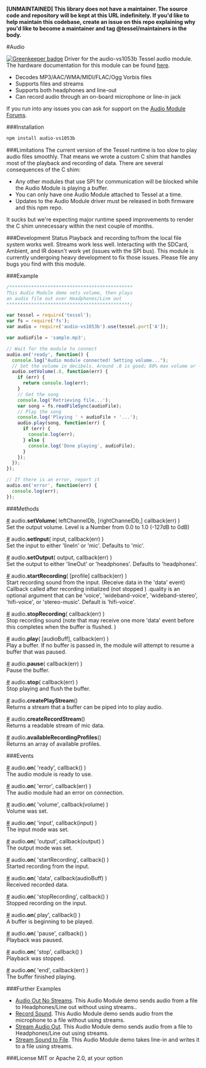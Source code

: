 **[UNMAINTAINED] This library does not have a maintainer. The source code and repository will be kept at this URL indefinitely. If you'd like to help maintain this codebase, create an issue on this repo explaining why you'd like to become a maintainer and tag @tessel/maintainers in the body.**

#Audio

[![Greenkeeper badge](https://badges.greenkeeper.io/tessel/audio-vs1053b.svg)](https://greenkeeper.io/)
Driver for the audio-vs1053b Tessel audio module. The hardware documentation for this module can be found [here](https://github.com/tessel/hardware/blob/master/modules-overview.md#audio).

* Decodes MP3/AAC/WMA/MIDI/FLAC/Ogg Vorbis files
* Supports files and streams
* Supports both headphones and line-out
* Can record audio through an on-board microphone or line-in jack

If you run into any issues you can ask for support on the [Audio Module Forums](http://forums.tessel.io/category/audio).

###Installation
```sh
npm install audio-vs1053b
```

###Limitations
The current version of the Tessel runtime is too slow to play audio files smoothly. That means we wrote a custom C shim that handles most of the playback and recording of data. There are several consequences of the C shim:

* Any other modules that use SPI for communication will be blocked while the Audio Module is playing a buffer.
* You can only have one Audio Module attached to Tessel at a time.
* Updates to the Audio Module driver must be released in both firmware and this npm repo.

It sucks but we're expecting major runtime speed improvements to render the C shim unnecessary within the next couple of months.

###Development Status
Playback and recording to/from the local file system works well. Streams work less well. Interacting with the SDCard, Ambient, and IR doesn't work yet (issues with the SPI bus). This module is currently undergoing heavy development to fix those issues. Please file any bugs you find with this module.

###Example
```js
/*********************************************
This Audio Module demo sets volume, then plays
an audio file out over Headphones/Line out
*********************************************/

var tessel = require('tessel');
var fs = require('fs');
var audio = require('audio-vs1053b').use(tessel.port['A']);

var audioFile = 'sample.mp3';

// Wait for the module to connect
audio.on('ready', function() {
  console.log("Audio module connected! Setting volume...");
  // Set the volume in decibels. Around .8 is good; 80% max volume or -25db
  audio.setVolume(.8, function(err) {
    if (err) {
      return console.log(err);
    }
    // Get the song
    console.log('Retrieving file...');
    var song = fs.readFileSync(audioFile);
    // Play the song
    console.log('Playing ' + audioFile + '...');
    audio.play(song, function(err) {
      if (err) {
        console.log(err);
      } else {
        console.log('Done playing', audioFile);
      }
    });
  });
});

// If there is an error, report it
audio.on('error', function(err) {
  console.log(err);
});
```

###Methods

&#x20;<a href="#api-audio-setVolume-leftChannelDb-rightChannelDb-callback-err-Set-the-output-volume-Level-is-a-Number-from-0-0-to-1-0" name="api-audio-setVolume-leftChannelDb-rightChannelDb-callback-err-Set-the-output-volume-Level-is-a-Number-from-0-0-to-1-0">#</a> audio<b>.setVolume</b>( leftChannelDb, [rightChannelDb,] callback(err) )  
 Set the output volume. Level is a Number from 0.0 to 1.0 (-127dB to 0dB)

&#x20;<a href="#api-audio-setInput-input-callback-err-Set-the-input-to-either-lineIn-or-mic-Defaults-to-lineIn" name="api-audio-setInput-input-callback-err-Set-the-input-to-either-lineIn-or-mic-Defaults-to-lineIn">#</a> audio<b>.setInput</b>( input, callback(err) )  
 Set the input to either 'lineIn' or 'mic'. Defaults to 'mic'.  

&#x20;<a href="#api-audio-setOutput-output-callback-err-Set-the-output-to-either-lineOut-or-headPhones-Defaults-to-lineOut" name="api-audio-setOutput-output-callback-err-Set-the-output-to-either-lineOut-or-headPhones-Defaults-to-lineOut">#</a> audio<b>.setOutput</b>( output, callback(err) )  
 Set the output to either 'lineOut' or 'headphones'. Defaults to 'headphones'.  

&#x20;<a href="#api-audio-startRecording-profile-callback-err-Start-recording-sound-from-the-input-Receive-data-in-the-data-event-Callback-called-after-recording-initialized-not-stopped-quality-is-an-optional-argument-that-can-be-voice-wideband-voice-wideband-stereo-hifi-voice-or-stereo-music-Default-is-hifi-voice" name="api-audio-startRecording-profile-callback-err-Start-recording-sound-from-the-input-Receive-data-in-the-data-event-Callback-called-after-recording-initialized-not-stopped-quality-is-an-optional-argument-that-can-be-voice-wideband-voice-wideband-stereo-hifi-voice-or-stereo-music-Default-is-hifi-voice">#</a> audio<b>.startRecording</b>( [profile] callback(err) )  
Start recording sound from the input. (Receive data in the 'data' event) Callback called after recording initialized (not stopped ) .quality is an optional argument that can be 'voice', 'wideband-voice', 'wideband-stereo', 'hifi-voice', or 'stereo-music'. Default is 'hifi-voice'.  

&#x20;<a href="#api-audio-stopRecording-callback-err-Stop-recording-sound-note-that-may-receive-one-more-data-event-before-this-completes-when-the-buffer-is-flushed" name="api-audio-stopRecording-callback-err-Stop-recording-sound-note-that-may-receive-one-more-data-event-before-this-completes-when-the-buffer-is-flushed">#</a> audio<b>.stopRecording</b>( callback(err) )  
Stop recording sound (note that may receive one more 'data' event before this completes when the buffer is flushed. )  

&#x20;<a href="#api-audio-play-audioBuff-callback-err-Play-a-buffer-If-no-buffer-is-passed-in-the-module-will-attempt-to-resume-a-buffer-that-was-paused" name="api-audio-play-audioBuff-callback-err-Play-a-buffer-If-no-buffer-is-passed-in-the-module-will-attempt-to-resume-a-buffer-that-was-paused">#</a> audio<b>.play</b>( [audioBuff], callback(err) )  
 Play a buffer. If no buffer is passed in, the module will attempt to resume a buffer that was paused.  

&#x20;<a href="#api-audio-pause-callback-err-Pause-the-buffer" name="api-audio-pause-callback-err-Pause-the-buffer">#</a> audio<b>.pause</b>( callback(err) )  
 Pause the buffer.  

&#x20;<a href="#api-audio-stop-callback-err-Stop-playing-and-flush-the-buffer" name="api-audio-stop-callback-err-Stop-playing-and-flush-the-buffer">#</a> audio<b>.stop</b>( callback(err) )  
 Stop playing and flush the buffer.  

&#x20;<a href="#api-audio-createPlayStream-Returns-a-stream-that-a-buffer-can-be-piped-into-to-play-audio" name="api-audio-createPlayStream-Returns-a-stream-that-a-buffer-can-be-piped-into-to-play-audio">#</a> audio<b>.createPlayStream</b>()  
 Returns a stream that a buffer can be piped into to play audio.  

&#x20;<a href="#api-audio-createRecordStream-Returns-a-readable-stream-of-mic-data" name="api-audio-createRecordStream-Returns-a-readable-stream-of-mic-data">#</a> audio<b>.createRecordStream</b>()  
 Returns a readable stream of mic data.  

&#x20;<a href="#api-audio-availableRecordingProfiles-Returns-an-array-of-available-profiles" name="api-audio-availableRecordingProfiles-Returns-an-array-of-available-profiles">#</a> audio<b>.availableRecordingProfiles</b>()  
 Returns an array of available profiles.  

###Events

&#x20;<a href="#api-audio-on-ready-callback-The-audio-module-is-ready-to-use" name="api-audio-on-ready-callback-The-audio-module-is-ready-to-use">#</a> audio<b>.on</b>( 'ready', callback() )  
 The audio module is ready to use.  

&#x20;<a href="#api-audio-on-error-callback-err-The-audio-module-had-an-error-on-connection" name="api-audio-on-error-callback-err-The-audio-module-had-an-error-on-connection">#</a> audio<b>.on</b>( 'error', callback(err) )  
 The audio module had an error on connection.  

&#x20;<a href="#api-audio-on-volume-callback-volume-Volume-was-set" name="api-audio-on-volume-callback-volume-Volume-was-set">#</a> audio<b>.on</b>( 'volume', callback(volume) )  
 Volume was set.  

&#x20;<a href="#api-audio-on-input-callback-input-The-input-mode-was-set" name="api-audio-on-input-callback-input-The-input-mode-was-set">#</a> audio<b>.on</b>( 'input', callback(input) )  
 The input mode was set.  

&#x20;<a href="#api-audio-on-output-callback-output-The-output-mode-was-set" name="api-audio-on-output-callback-output-The-output-mode-was-set">#</a> audio<b>.on</b>( 'output', callback(output) )  
 The output mode was set.  

&#x20;<a href="#api-audio-on-startRecording-callback-Started-recording-from-the-input" name="api-audio-on-startRecording-callback-Started-recording-from-the-input">#</a> audio<b>.on</b>( 'startRecording', callback() )  
 Started recording from the input.  

&#x20;<a href="#api-audio-on-data-callback-audioBuff-Received-recorded-data" name="api-audio-on-data-callback-audioBuff-Received-recorded-data">#</a> audio<b>.on</b>( 'data', callback(audioBuff) )  
 Received recorded data.  

&#x20;<a href="#api-audio-on-stopRecording-callback-Stopped-recording-on-the-input" name="api-audio-on-stopRecording-callback-Stopped-recording-on-the-input">#</a> audio<b>.on</b>( 'stopRecording', callback() )  
 Stopped recording on the input.  

&#x20;<a href="#api-audio-on-play-callback-A-buffer-is-beginning-to-be-played" name="api-audio-on-play-callback-A-buffer-is-beginning-to-be-played">#</a> audio<b>.on</b>( play', callback() )  
 A buffer is beginning to be played.  

&#x20;<a href="#api-audio-on-pause-callback-Playback-was-paused" name="api-audio-on-pause-callback-Playback-was-paused">#</a> audio<b>.on</b>( 'pause', callback() )  
 Playback was paused.  

&#x20;<a href="#api-audio-on-stop-callback-Playback-was-stopped" name="api-audio-on-stop-callback-Playback-was-stopped">#</a> audio<b>.on</b>( 'stop', callback() )  
 Playback was stopped.  

&#x20;<a href="#api-audio-on-end-callback-err-The-buffer-finished-playing" name="api-audio-on-end-callback-err-The-buffer-finished-playing">#</a> audio<b>.on</b>( 'end', callback(err) )  
 The buffer finished playing.  

###Further Examples
* [Audio Out No Streams](https://github.com/tessel/audio-vs1053b/blob/master/examples/audio-out-no-streams.js). This Audio Module demo sends audio from a file to Headphones/Line out without using streams..
* [Record Sound](https://github.com/tessel/audio-vs1053b/blob/master/examples/record-sound.js). This Audio Module demo sends audio from the microphone to a file without using streams.
* [Stream Audio Out](https://github.com/tessel/audio-vs1053b/blob/master/examples/stream-audio-out.js). This Audio Module demo sends audio from a file to Headphones/Line out using streams.
* [Stream Sound to File](https://github.com/tessel/audio-vs1053b/blob/master/examples/stream-sound-to-file.js). This Audio Module demo takes line-in and writes it to a file using streams.

###License
MIT or Apache 2.0, at your option
